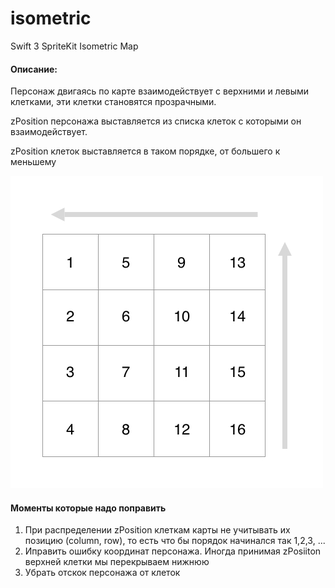 # isometric
Swift 3 SpriteKit Isometric Map

#### Описание:
Персонаж двигаясь по карте взаимодействует с верхними и левыми клетками, эти клетки становятся прозрачными.

zPosition персонажа выставляется из списка клеток с которыми он взаимодействует.

zPosition клеток выставляется в таком порядке, от большего к меньшему

![](grid.jpg)

#### Моменты которые надо поправить

1. При распределении zPosition клеткам карты не учитывать их позицию (column, row), то есть что бы порядок начинался так 1,2,3, ...
2. Иправить ошибку координат персонажа. Иногда принимая zPosiiton верхней клетки мы перекрываем нижнюю
3. Убрать отскок персонажа от клеток